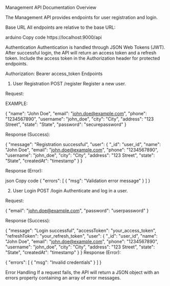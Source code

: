 Management API Documentation
Overview


The Management API provides endpoints for user registration and login.

Base URL
All endpoints are relative to the base URL:

arduino
Copy code
https://localhost:9000/api

Authentication
Authentication is handled through JSON Web Tokens (JWT). After successful login,
 the API will return an access token and a refresh token. Include the access token 
 in the Authorization header for protected endpoints.

Authorization: Bearer access_token
Endpoints












1. User Registration
POST /register
Register a new user.

Request:

EXAMPLE:

{
  "name": "John Doe",
  "email": "john.doe@example.com",
  "phone": "1234567890",
  "username": "john_doe",
  "city": "City",
  "address": "123 Street",
  "state": "State",
  "password": "securepassword"
}



Response (Success):

{
  "message": "Registration successful",
  "user": {
    "_id": "user_id",
    "name": "John Doe",
    "email": "john.doe@example.com",
    "phone": "1234567890",
    "username": "john_doe",
    "city": "City",
    "address": "123 Street",
    "state": "State",
    "createdAt": "timestamp"
  }
}


Response (Error):

json
Copy code
{
  "errors": [
    {
      "msg": "Validation error message"
    }
  ]
}











2. User Login
POST /login
Authenticate and log in a user.

Request:

{
  "email": "john.doe@example.com",
  "password": "userpassword"
}



Response (Success):

{
  "message": "Login successful",
  "accessToken": "your_access_token",
  "refreshToken": "your_refresh_token",
  "user": {
    "_id": "user_id",
    "name": "John Doe",
    "email": "john.doe@example.com",
    "phone": "1234567890",
    "username": "john_doe",
    "city": "City",
    "address": "123 Street",
    "state": "State",
    "createdAt": "timestamp"
  }
}
Response (Error):


{
  "errors": [
    {
      "msg": "Invalid credentials"
    }
  ]
}



Error Handling
If a request fails, the API will return a JSON object with an errors property containing an array of error messages.





